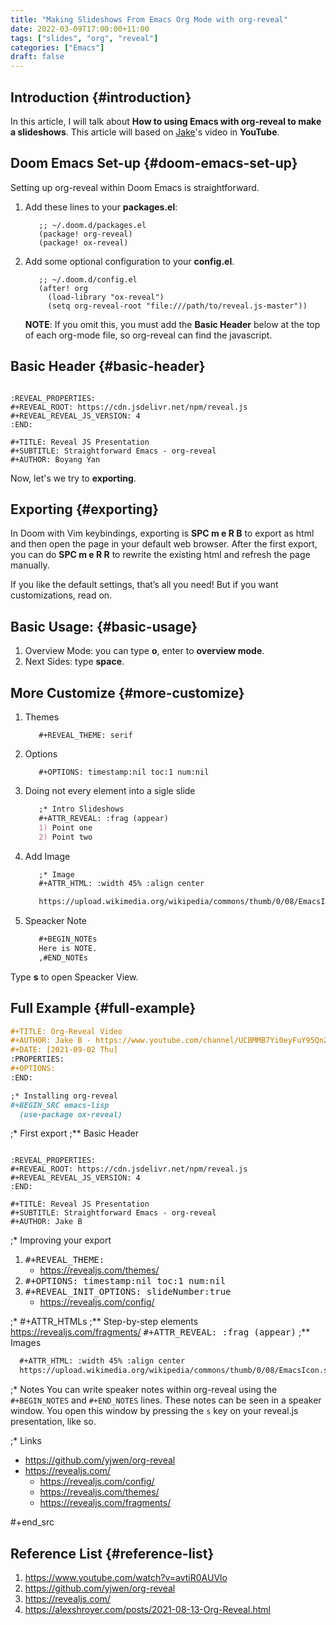 ```yaml
---
title: "Making Slideshows From Emacs Org Mode with org-reveal"
date: 2022-03-09T17:00:00+11:00
tags: ["slides", "org", "reveal"]
categories: ["Emacs"]
draft: false
---
```


## Introduction {#introduction}

In this article, I will talk about **How to using Emacs with org-reveal to make a slideshows**. This article will based on [Jake](https://www.youtube.com/watch?v=avtiR0AUVlo)'s video in **YouTube**.


## Doom Emacs Set-up {#doom-emacs-set-up}

Setting up org-reveal within Doom Emacs is straightforward.

1.  Add these lines to your **packages.el**:

    ```emacs-lisp
       ;; ~/.doom.d/packages.el
       (package! org-reveal)
       (package! ox-reveal)
    ```
2.  Add some optional configuration to your **config.el**.

    ```emacs-lisp
       ;; ~/.doom.d/config.el
       (after! org
         (load-library "ox-reveal")
         (setq org-reveal-root "file:///path/to/reveal.js-master"))
    ```

    **NOTE**: If you omit this, you must add the **Basic Header** below at the top of each org-mode file, so org-reveal can find the javascript.


## Basic Header {#basic-header}

```nil

:REVEAL_PROPERTIES:
#+REVEAL_ROOT: https://cdn.jsdelivr.net/npm/reveal.js
#+REVEAL_REVEAL_JS_VERSION: 4
:END:

#+TITLE: Reveal JS Presentation
#+SUBTITLE: Straightforward Emacs - org-reveal
#+AUTHOR: Boyang Yan
```

Now, let's we try to **exporting**.


## Exporting {#exporting}

In Doom with Vim keybindings, exporting is **SPC m e R B** to export as html and then open the page in your default web browser. After the first export, you can do **SPC m e R R** to rewrite the existing html and refresh the page manually.

If you like the default settings, that’s all you need! But if you want customizations, read on.


## Basic Usage: {#basic-usage}

1.  Overview Mode: you can type **o**, enter to **overview mode**.
2.  Next Sides: type **space**.


## More Customize {#more-customize}

1.  Themes

    ```file
       #+REVEAL_THEME: serif
    ```
2.  Options

    ```file
       #+OPTIONS: timestamp:nil toc:1 num:nil
    ```
3.  Doing not every element into a sigle slide

    ```org
       ;* Intro Slideshows
       #+ATTR_REVEAL: :frag (appear)
       1) Point one
       2) Point two
    ```
4.  Add Image

    ```org
       ;* Image
       #+ATTR_HTML: :width 45% :align center

       https://upload.wikimedia.org/wikipedia/commons/thumb/0/08/EmacsIcon.svg/1200px-EmacsIcon.svg.png
    ```
5.  Speacker Note

    ```org
       #+BEGIN_NOTEs
       Here is NOTE.
       ,#END_NOTEs
    ```

Type **s** to open Speacker View.


## Full Example {#full-example}

```org
#+TITLE: Org-Reveal Video
#+AUTHOR: Jake B - https://www.youtube.com/channel/UCBMMB7Yi0eyFuY95Qn2o0Yg/
#+DATE: [2021-09-02 Thu]
:PROPERTIES:
#+OPTIONS:
:END:

;* Installing org-reveal
#+BEGIN_SRC emacs-lisp
  (use-package ox-reveal)
```

;\* First export
;\*\* Basic Header

```nil

:REVEAL_PROPERTIES:
#+REVEAL_ROOT: https://cdn.jsdelivr.net/npm/reveal.js
#+REVEAL_REVEAL_JS_VERSION: 4
:END:

#+TITLE: Reveal JS Presentation
#+SUBTITLE: Straightforward Emacs - org-reveal
#+AUTHOR: Jake B
```

;\* Improving your export

1.  <kbd>#+REVEAL_THEME:</kbd>
    -   <https://revealjs.com/themes/>
2.  <kbd>#+OPTIONS: timestamp:nil toc:1 num:nil</kbd>
3.  <kbd>#+REVEAL_INIT_OPTIONS: slideNumber:true</kbd>
    -   <https://revealjs.com/config/>

;\* #+ATTR_HTMLs
;\*\* Step-by-step elements
<https://revealjs.com/fragments/>
<kbd>#+ATTR_REVEAL: :frag (appear)</kbd>
;\*\* Images

```org
  #+ATTR_HTML: :width 45% :align center
  https://upload.wikimedia.org/wikipedia/commons/thumb/0/08/EmacsIcon.svg/1024px-EmacsIcon.svg.png
```

;\* Notes
You can write speaker notes within org-reveal using the `#+BEGIN_NOTES` and `#+END_NOTES` lines. These notes can be seen in a speaker window. You open this window by pressing the `s` key on your reveal.js presentation, like so.

;\* Links

-   <https://github.com/yjwen/org-reveal>
-   <https://revealjs.com/>
    -   <https://revealjs.com/config/>
    -   <https://revealjs.com/themes/>
    -   <https://revealjs.com/fragments/>

\#+end_src


## Reference List {#reference-list}

1.  <https://www.youtube.com/watch?v=avtiR0AUVlo>
2.  <https://github.com/yjwen/org-reveal>
3.  <https://revealjs.com/>
4.  <https://alexshroyer.com/posts/2021-08-13-Org-Reveal.html>
